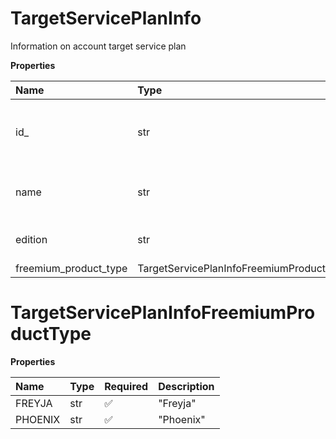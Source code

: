 # TargetServicePlanInfo

Information on account target service plan

**Properties**

| Name                  | Type                                     | Required | Description                                  |
| :-------------------- | :--------------------------------------- | :------- | :------------------------------------------- |
| id\_                  | str                                      | ❌       | Internal identifier of a target service plan |
| name                  | str                                      | ❌       | Name of a target service plan                |
| edition               | str                                      | ❌       | Edition of a service plan                    |
| freemium_product_type | TargetServicePlanInfoFreemiumProductType | ❌       |                                              |

# TargetServicePlanInfoFreemiumProductType

**Properties**

| Name    | Type | Required | Description |
| :------ | :--- | :------- | :---------- |
| FREYJA  | str  | ✅       | "Freyja"    |
| PHOENIX | str  | ✅       | "Phoenix"   |

<!-- This file was generated by liblab | https://liblab.com/ -->
